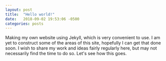 ```yaml
---
layout: post
title:  "Hello world!"
date:   2018-09-02 19:53:06 -0500
categories: posts
---
```

Making my own website using Jekyll, which is very convenient to use. I am yet to
construct some of the areas of this site, hopefully I can get that done soon. I
wish to share my work and ideas fairly regularly here, but may not necessarily
find the time to do so. Let's see how this goes.
